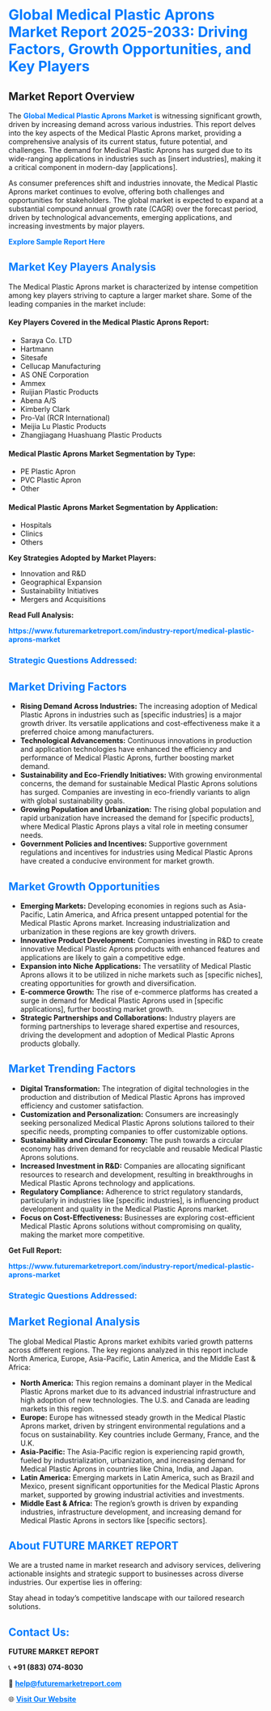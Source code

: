 <h1 style="color: #007BFF;">Global Medical Plastic Aprons Market Report 2025-2033: Driving Factors, Growth Opportunities, and Key Players</h1>

<section id="overview">
<h2>Market Report Overview</h2>
<p>The <a href="https://www.futuremarketreport.com/industry-report/medical-plastic-aprons-market" style="color: #007BFF; text-decoration: none;"><strong>Global Medical Plastic Aprons Market</strong></a> is witnessing significant growth, driven by increasing demand across various industries. This report delves into the key aspects of the Medical Plastic Aprons market, providing a comprehensive analysis of its current status, future potential, and challenges. The demand for Medical Plastic Aprons has surged due to its wide-ranging applications in industries such as [insert industries], making it a critical component in modern-day [applications].</p>
<p>As consumer preferences shift and industries innovate, the Medical Plastic Aprons market continues to evolve, offering both challenges and opportunities for stakeholders. The global market is expected to expand at a substantial compound annual growth rate (CAGR) over the forecast period, driven by technological advancements, emerging applications, and increasing investments by major players.</p>
</section>

<section id="overview">
<p><a href="https://www.futuremarketreport.com/request-sample/reportId=78452" style="color: #007BFF; text-decoration: none;"><strong>Explore Sample Report Here</strong></a></p>
</section>

<section id="key-players">
<h2 style="color: #007BFF;">Market Key Players Analysis</h2>
<p>The Medical Plastic Aprons market is characterized by intense competition among key players striving to capture a larger market share. Some of the leading companies in the market include:</p>
<h4>Key Players Covered in the Medical Plastic Aprons Report:</h4>
<ul><li>Saraya Co. LTD</li><li>Hartmann</li><li>Sitesafe</li><li>Cellucap Manufacturing</li><li>AS ONE Corporation</li><li>Ammex</li><li>Ruijian Plastic Products</li><li>Abena A/S</li><li>Kimberly Clark</li><li>Pro-Val (RCR International)</li><li>Meijia Lu Plastic Products</li><li>Zhangjiagang Huashuang Plastic Products</li></ul>
<h4>Medical Plastic Aprons Market Segmentation by Type:</h4>
<ul><li>PE Plastic Apron</li><li>PVC Plastic Apron</li><li>Other</li></ul>

<h4>Medical Plastic Aprons Market Segmentation by Application:</h4>
<ul><li>Hospitals</li><li>Clinics</li><li>Others</li></ul>
<p><strong>Key Strategies Adopted by Market Players:</strong></p>
<ul>
<li>Innovation and R&D</li>
<li>Geographical Expansion</li>
<li>Sustainability Initiatives</li>
<li>Mergers and Acquisitions</li>
</ul>
</section>

<section>
<p><strong>Read Full Analysis: </strong></p><a href="https://www.futuremarketreport.com/industry-report/medical-plastic-aprons-market" style="color: #007BFF; text-decoration: none;"><strong>https://www.futuremarketreport.com/industry-report/medical-plastic-aprons-market</strong></a>
<h3 style="color: #007BFF;">Strategic Questions Addressed:</h3>
</section>

<section id="driving-factors">
<h2 style="color: #007BFF;">Market Driving Factors</h2>
<ul>
<li><strong>Rising Demand Across Industries:</strong> The increasing adoption of Medical Plastic Aprons in industries such as [specific industries] is a major growth driver. Its versatile applications and cost-effectiveness make it a preferred choice among manufacturers.</li>
<li><strong>Technological Advancements:</strong> Continuous innovations in production and application technologies have enhanced the efficiency and performance of Medical Plastic Aprons, further boosting market demand.</li>
<li><strong>Sustainability and Eco-Friendly Initiatives:</strong> With growing environmental concerns, the demand for sustainable Medical Plastic Aprons solutions has surged. Companies are investing in eco-friendly variants to align with global sustainability goals.</li>
<li><strong>Growing Population and Urbanization:</strong> The rising global population and rapid urbanization have increased the demand for [specific products], where Medical Plastic Aprons plays a vital role in meeting consumer needs.</li>
<li><strong>Government Policies and Incentives:</strong> Supportive government regulations and incentives for industries using Medical Plastic Aprons have created a conducive environment for market growth.</li>
</ul>
</section>

<section id="growth-opportunities">
<h2 style="color: #007BFF;">Market Growth Opportunities</h2>
<ul>
<li><strong>Emerging Markets:</strong> Developing economies in regions such as Asia-Pacific, Latin America, and Africa present untapped potential for the Medical Plastic Aprons market. Increasing industrialization and urbanization in these regions are key growth drivers.</li>
<li><strong>Innovative Product Development:</strong> Companies investing in R&D to create innovative Medical Plastic Aprons products with enhanced features and applications are likely to gain a competitive edge.</li>
<li><strong>Expansion into Niche Applications:</strong> The versatility of Medical Plastic Aprons allows it to be utilized in niche markets such as [specific niches], creating opportunities for growth and diversification.</li>
<li><strong>E-commerce Growth:</strong> The rise of e-commerce platforms has created a surge in demand for Medical Plastic Aprons used in [specific applications], further boosting market growth.</li>
<li><strong>Strategic Partnerships and Collaborations:</strong> Industry players are forming partnerships to leverage shared expertise and resources, driving the development and adoption of Medical Plastic Aprons products globally.</li>
</ul>
</section>

<section id="trending-factors">
<h2 style="color: #007BFF;">Market Trending Factors</h2>
<ul>
<li><strong>Digital Transformation:</strong> The integration of digital technologies in the production and distribution of Medical Plastic Aprons has improved efficiency and customer satisfaction.</li>
<li><strong>Customization and Personalization:</strong> Consumers are increasingly seeking personalized Medical Plastic Aprons solutions tailored to their specific needs, prompting companies to offer customizable options.</li>
<li><strong>Sustainability and Circular Economy:</strong> The push towards a circular economy has driven demand for recyclable and reusable Medical Plastic Aprons solutions.</li>
<li><strong>Increased Investment in R&D:</strong> Companies are allocating significant resources to research and development, resulting in breakthroughs in Medical Plastic Aprons technology and applications.</li>
<li><strong>Regulatory Compliance:</strong> Adherence to strict regulatory standards, particularly in industries like [specific industries], is influencing product development and quality in the Medical Plastic Aprons market.</li>
<li><strong>Focus on Cost-Effectiveness:</strong> Businesses are exploring cost-efficient Medical Plastic Aprons solutions without compromising on quality, making the market more competitive.</li>
</ul>
</section>

<section>
<p><strong>Get Full Report: </strong></p><a href="https://www.futuremarketreport.com/industry-report/medical-plastic-aprons-market" style="color: #007BFF; text-decoration: none;"><strong>https://www.futuremarketreport.com/industry-report/medical-plastic-aprons-market</strong></a>
<h3 style="color: #007BFF;">Strategic Questions Addressed:</h3>
</section>


<section id="regional-analysis">
<h2 style="color: #007BFF;">Market Regional Analysis</h2>
<p>The global Medical Plastic Aprons market exhibits varied growth patterns across different regions. The key regions analyzed in this report include North America, Europe, Asia-Pacific, Latin America, and the Middle East & Africa:</p>
<ul>
<li><strong>North America:</strong> This region remains a dominant player in the Medical Plastic Aprons market due to its advanced industrial infrastructure and high adoption of new technologies. The U.S. and Canada are leading markets in this region.</li>
<li><strong>Europe:</strong> Europe has witnessed steady growth in the Medical Plastic Aprons market, driven by stringent environmental regulations and a focus on sustainability. Key countries include Germany, France, and the U.K.</li>
<li><strong>Asia-Pacific:</strong> The Asia-Pacific region is experiencing rapid growth, fueled by industrialization, urbanization, and increasing demand for Medical Plastic Aprons in countries like China, India, and Japan.</li>
<li><strong>Latin America:</strong> Emerging markets in Latin America, such as Brazil and Mexico, present significant opportunities for the Medical Plastic Aprons market, supported by growing industrial activities and investments.</li>
<li><strong>Middle East & Africa:</strong> The region’s growth is driven by expanding industries, infrastructure development, and increasing demand for Medical Plastic Aprons in sectors like [specific sectors].</li>
</ul>
</section>

<footer>
<h2 style="color: #007BFF;">About FUTURE MARKET REPORT</h2>
<p>We are a trusted name in market research and advisory services, delivering actionable insights and strategic support to businesses across diverse industries. Our expertise lies in offering:</p>

<p>Stay ahead in today’s competitive landscape with our tailored research solutions.</p>

<h2 style="color: #007BFF;">Contact Us:</h2>
<p><strong>FUTURE MARKET REPORT</strong></p>
<p>📞 <strong>+91 (883) 074-8030</strong></p>
<p>📧 <strong><a href="mailto:help@futuremarketreport.com" style="color: #007BFF;">help@futuremarketreport.com</a></strong></p>
<p>🌐 <strong><a href="https://www.futuremarketreport.com/" style="color: #007BFF;">Visit Our Website</a></strong></p>
</footer>